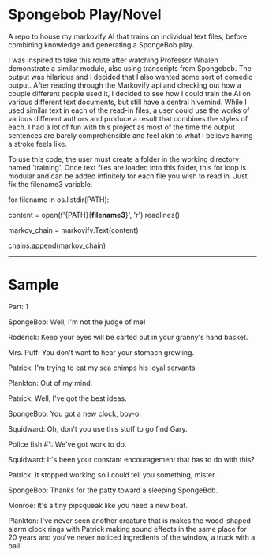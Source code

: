 # Spongebob Play/Novel
A repo to house my markovify AI that trains on individual text files, before combining knowledge and generating a SpongeBob play.

I was inspired to take this route after watching Professor Whalen demonstrate a similar module, also using transcripts from Spongebob. The output was hilarious and I decided that I also wanted some sort of comedic output. After reading through the Markovify api and checking out how a couple different people used it, I decided to see how I could train the AI on various different text documents, but still have a central hivemind. While I used similar text in each of the read-in files, a user could use the works of various different authors and produce a result that combines the styles of each. I had a lot of fun with this project as most of the time the output sentences are barely comprehensible and feel akin to what I believe having a stroke feels like.  

To use this code, the user must create a folder in the working directory named 'training'. Once text files are loaded into this folder, this for loop is modular and can be added infinitely for each file you wish to read in. Just fix the filename3 variable. 

for filename in os.listdir(PATH):

content = open(f'{PATH}{**filename3**}', 'r').readlines()

markov_chain = markovify.Text(content)

chains.append(markov_chain)

____________________________________________________________________________________________________________________________________________________________________

# Sample

Part: 1

SpongeBob: Well, I'm not the judge of me!

Roderick: Keep your eyes will be carted out in your granny's hand basket.

Mrs. Puff: You don't want to hear your stomach growling.

Patrick: I'm trying to eat my sea chimps his loyal servants.

Plankton: Out of my mind.

Patrick: Well, I've got the best ideas.

SpongeBob: You got a new clock, boy-o.

Squidward: Oh, don't you use this stuff to go find Gary.

Police fish #1: We've got work to do.

Squidward: It's been your constant encouragement that has to do with this?

Patrick: It stopped working so I could tell you something, mister.

SpongeBob: Thanks for the patty toward a sleeping SpongeBob.

Monroe: It's a tiny pipsqueak like you need a new boat.

Plankton: I've never seen another creature that is makes the wood-shaped alarm clock rings
with Patrick making sound effects in the same place for 20 years and you've never noticed
ingredients of the window, a truck with a ball.

